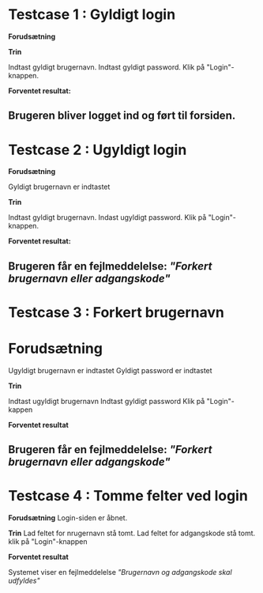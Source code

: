 # Testcase 1 : Gyldigt login

**Forudsætning**

**Trin**

Indtast gyldigt brugernavn.
Indtast gyldigt password.
Klik på "Login"-knappen.

**Forventet resultat:**

Brugeren bliver logget ind og ført til forsiden. 
---

# Testcase 2 : Ugyldigt login

**Forudsætning**

Gyldigt brugernavn er indtastet 


**Trin**

Indtast gyldigt brugernavn.
Indast ugyldigt password.
Klik på "Login"-knappen.

**Forventet resultat:**

Brugeren får en fejlmeddelelse:
*"Forkert brugernavn eller adgangskode"*
---

# Testcase 3 : Forkert brugernavn 

# **Forudsætning**

Ugyldigt brugernavn er indtastet 
Gyldigt password er indtastet 

**Trin**

Indtast ugyldigt brugernavn
Indtast gyldigt password 
Klik på "Login"-kappen

**Forventet resultat**

Brugeren får en fejlmeddelelse:
*"Forkert brugernavn eller adgangskode"*
---

# Testcase 4 : Tomme felter ved login 

**Forudsætning**
Login-siden er åbnet. 

**Trin**
Lad feltet for nrugernavn stå tomt.
Lad feltet for adgangskode stå tomt. 
klik på "Login"-knappen

**Forventet resultat**

Systemet viser en fejlmeddelelse
*"Brugernavn og adgangskode skal udfyldes"*